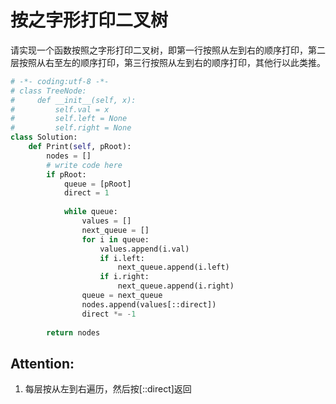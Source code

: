 # 按之字形打印二叉树

请实现一个函数按照之字形打印二叉树，即第一行按照从左到右的顺序打印，第二层按照从右至左的顺序打印，第三行按照从左到右的顺序打印，其他行以此类推。

```python
# -*- coding:utf-8 -*-
# class TreeNode:
#     def __init__(self, x):
#         self.val = x
#         self.left = None
#         self.right = None
class Solution:
    def Print(self, pRoot):
        nodes = []
        # write code here
        if pRoot:
            queue = [pRoot]
            direct = 1
            
            while queue:
                values = []
                next_queue = []
                for i in queue:
                    values.append(i.val)
                    if i.left:
                        next_queue.append(i.left)
                    if i.right:
                        next_queue.append(i.right)
                queue = next_queue
                nodes.append(values[::direct])
                direct *= -1
            
        return nodes
```

## Attention:
1. 每层按从左到右遍历，然后按[::direct]返回